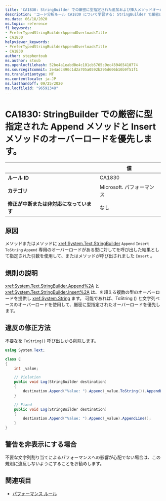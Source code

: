 ```yaml
---
title: 'CA1830: StringBuilder での厳密に型指定された追加および挿入メソッドオーバーロードを優先 (コード分析)'
description: 'コード分析ルール CA1830 について学習する: StringBuilder で厳密に型指定された Append メソッドと Insert メソッドのオーバーロードを優先する'
ms.date: 06/18/2020
ms.topic: reference
f1_keywords:
- PreferTypedStringBuilderAppendOverloadsTitle
- CA1830
helpviewer_keywords:
- PreferTypedStringBuilderAppendOverloadsTitle
- CA1830
author: stephentoub
ms.author: stoub
ms.openlocfilehash: 52be4a1eabd0e4c101cb5765c9ec459465410774
ms.sourcegitcommit: 2e4adc490c1d2a705a0592b295d606b10b9f51f1
ms.translationtype: MT
ms.contentlocale: ja-JP
ms.lasthandoff: 09/25/2020
ms.locfileid: "96591348"
---
```

# <a name="ca1830-prefer-strongly-typed-append-and-insert-method-overloads-on-stringbuilder"></a>CA1830: StringBuilder での厳密に型指定された Append メソッドと Insert メソッドのオーバーロードを優先します。

| | 値 |
|-|-|
| **ルール ID** |CA1830|
| **カテゴリ** |Microsoft. パフォーマンス|
| **修正が中断または非対応になっています** |なし|

## <a name="cause"></a>原因

メソッドまたはメソッドに <xref:System.Text.StringBuilder> `Append` `Insert` `ToString` `Append` 専用のオーバーロードがある型に対してを呼び出した結果として指定された引数を使用して、またはメソッドが呼び出されました `Insert` 。

## <a name="rule-description"></a>規則の説明

<xref:System.Text.StringBuilder.Append%2A> と <xref:System.Text.StringBuilder.Insert%2A> は、を超える複数の型のオーバーロードを提供し <xref:System.String> ます。  可能であれば、ToString () と文字列ベースのオーバーロードを使用して、厳密に型指定されたオーバーロードを優先します。

## <a name="how-to-fix-violations"></a>違反の修正方法

不要なを `ToString()` 呼び出しから削除します。

```csharp
using System.Text;

class C
{
    int _value;

    // Violation
    public void Log(StringBuilder destination)
    {
        destination.Append("Value: ").Append(_value.ToString()).AppendLine();
    }

    // Fixed
    public void Log(StringBuilder destination)
    {
        destination.Append("Value: ").Append(_value).AppendLine();
    }
}
```

## <a name="when-to-suppress-warnings"></a>警告を非表示にする場合

不要な文字列割り当てによるパフォーマンスへの影響が心配でない場合は、この規則に違反しないようにすることをお勧めします。

## <a name="see-also"></a>関連項目

- [パフォーマンス ルール](performance-warnings.md)
